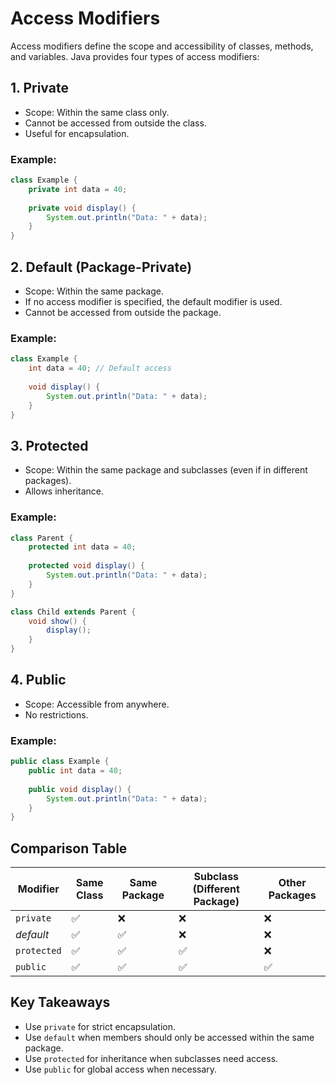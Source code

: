 # Access Modifiers&#x20;

Access modifiers define the scope and accessibility of classes, methods, and variables. Java provides four types of access modifiers:

## 1. **Private**

- Scope: Within the same class only.
- Cannot be accessed from outside the class.
- Useful for encapsulation.

### Example:

```java
class Example {
    private int data = 40;
    
    private void display() {
        System.out.println("Data: " + data);
    }
}
```

## 2. **Default (Package-Private)**

- Scope: Within the same package.
- If no access modifier is specified, the default modifier is used.
- Cannot be accessed from outside the package.

### Example:

```java
class Example {
    int data = 40; // Default access
    
    void display() {
        System.out.println("Data: " + data);
    }
}
```

## 3. **Protected**

- Scope: Within the same package and subclasses (even if in different packages).
- Allows inheritance.

### Example:

```java
class Parent {
    protected int data = 40;
    
    protected void display() {
        System.out.println("Data: " + data);
    }
}

class Child extends Parent {
    void show() {
        display();
    }
}
```

## 4. **Public**

- Scope: Accessible from anywhere.
- No restrictions.

### Example:

```java
public class Example {
    public int data = 40;
    
    public void display() {
        System.out.println("Data: " + data);
    }
}
```

## **Comparison Table**

| Modifier    | Same Class | Same Package | Subclass (Different Package) | Other Packages |
| ----------- | ---------- | ------------ | ---------------------------- | -------------- |
| `private`   | ✅          | ❌            | ❌                            | ❌              |
| *default*   | ✅          | ✅            | ❌                            | ❌              |
| `protected` | ✅          | ✅            | ✅                            | ❌              |
| `public`    | ✅          | ✅            | ✅                            | ✅              |

## **Key Takeaways**

- Use `private` for strict encapsulation.
- Use `default` when members should only be accessed within the same package.
- Use `protected` for inheritance when subclasses need access.
- Use `public` for global access when necessary.

